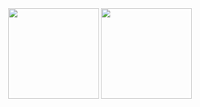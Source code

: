 <div align="center">
  <img height="180em" src="https://github-readme-stats.vercel.app/api?username=GR-Scripts-25&show_icons=true&theme=tokyonight&include_all_commits=true&count_private=true"/>
  <img height="180em" src="https://github-readme-stats.vercel.app/api/top-langs/?username=GR-Scripts-25&layout=compact&langs_count=7&theme=tokyonight"/>
</div>
